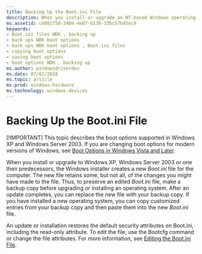 ```yaml
---
title: Backing Up the Boot.ini File
description: When you install or upgrade an NT-based Windows operating system prior to Windows Vista, the Windows installer creates a new Boot.ini file for the computer. The new file retains some, but not all, of the changes you might have made to the file.
ms.assetid: c4881f5d-3404-4e87-b130-33bc57b45ec9
keywords:
- Boot.ini files WDK , backing up
- back ups WDK boot options
- back ups WDK boot options , Boot.ini files
- copying boot options
- saving boot options
- boot options WDK , backing up
ms.author: windowsdriverdev
ms.date: 07/02/2018
ms.topic: article
ms.prod: windows-hardware
ms.technology: windows-devices
---
```


# Backing Up the Boot.ini File


[!IMPORTANT] This topic describes the boot options supported in Windows XP and Windows Server 2003. If you are changing boot options for modern versions of Windows, see [Boot Options in Windows Vista and Later](boot-options-in-windows-vista-and-later.md).

When you install or upgrade to Windows XP, Windows Server 2003 or one their predecessors, the Windows installer creates a new *Boot.ini* file for the computer. The new file retains some, but not all, of the changes you might have made to the file. Thus, to preserve an edited *Boot.ini* file, make a backup copy before upgrading or installing an operating system. After an update completes, you can replace the new file with your backup copy. If you have installed a new operating system, you can copy customized entries from your backup copy and then paste them into the new *Boot.ini* file.

An update or installation restores the default security attributes on Boot.ini, including the read-only attribute. To edit the file, use the Bootcfg command or change the file attributes. For more information, see [Editing the Boot.ini File](editing-the-boot-ini-file.md).
